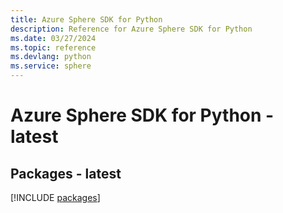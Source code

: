 ```yaml
---
title: Azure Sphere SDK for Python
description: Reference for Azure Sphere SDK for Python
ms.date: 03/27/2024
ms.topic: reference
ms.devlang: python
ms.service: sphere
---
```

# Azure Sphere SDK for Python - latest
## Packages - latest
[!INCLUDE [packages](sphere-index.md)]